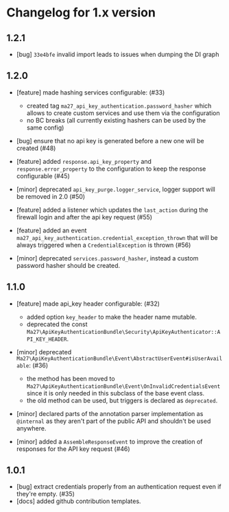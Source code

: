 # Changelog for 1.x version

## 1.2.1

- [bug] `33e4bfe` invalid import leads to issues when dumping the DI graph

## 1.2.0

- [feature] made hashing services configurable: (#33)
  - created tag `ma27_api_key_authentication.password_hasher` which allows to create custom services and use them via the configuration
  - no BC breaks (all currently existing hashers can be used by the same config)

- [bug] ensure that no api key is generated before a new one will be created (#48)

- [feature] added `response.api_key_property` and `response.error_property` to the configuration to keep the response configurable (#45)

- [minor] deprecated `api_key_purge.logger_service`, logger support will be removed in 2.0 (#50)

- [feature] added a listener which updates the `last_action` during the firewall login and after the api key request (#55)

- [feature] added an event `ma27_api_key_authentication.credential_exception_thrown` that will be always triggered when a `CredentialException` is thrown (#56)

- [minor] deprecated `services.password_hasher`, instead a custom password hasher should be created.

## 1.1.0

- [feature] made api_key header configurable: (#32)
  - added option `key_header` to make the header name mutable.
  - deprecated the const `Ma27\ApiKeyAuthenticationBundle\Security\ApiKeyAuthenticator::API_KEY_HEADER`.

- [minor] deprecated `Ma27\ApiKeyAuthenticationBundle\Event\AbstractUserEvent#isUserAvailable`: (#36)
  - the method has been moved to `Ma27\ApiKeyAuthenticationBundle\Event\OnInvalidCredentialsEvent` since it is only needed in this subclass of the base event class.
  - the old method can be used, but triggers is declared as `deprecated`.

- [minor] declared parts of the annotation parser implementation as `@internal` as they aren't part of the public API and shouldn't be used anywhere.

- [minor] added a `AssembleResponseEvent` to improve the creation of responses for the API key request (#46)

## 1.0.1

- [bug] extract credentials properly from an authentication request even if they're empty. (#35)
- [docs] added github contribution templates.
